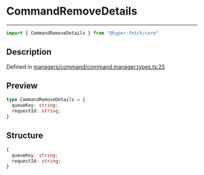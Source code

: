 

# CommandRemoveDetails

<div class="api-docs__separator" data-reactroot="">

---

</div><div class="api-docs__import" data-reactroot="">

```ts
import { CommandRemoveDetails } from "@hyper-fetch/core"
```

</div><div class="api-docs__section">

## Description

</div><div class="api-docs__description"><span class="api-docs__do-not-parse">



</span></div><p class="api-docs__definition">

Defined in [managers/command/command.manager.types.ts:25](https://github.com/BetterTyped/hyper-fetch/blob/6c3eaa91/packages/core/src/managers/command/command.manager.types.ts#L25)

</p><div class="api-docs__section">

## Preview

</div><div class="api-docs__preview type">

```ts
type CommandRemoveDetails = {
  queueKey: string; 
  requestId: string; 
}
```

</div><div class="api-docs__section">

## Structure

</div><div class="api-docs__returns">

```ts
{
  queueKey: string;
  requestId: string;
}
```

</div>